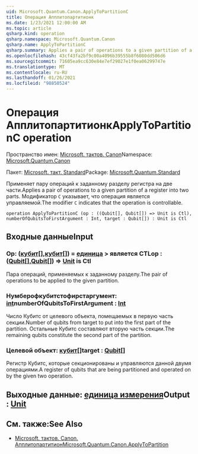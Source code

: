 ```yaml
---
uid: Microsoft.Quantum.Canon.ApplyToPartitionC
title: Операция Апплитопартитионк
ms.date: 1/23/2021 12:00:00 AM
ms.topic: article
qsharp.kind: operation
qsharp.namespace: Microsoft.Quantum.Canon
qsharp.name: ApplyToPartitionC
qsharp.summary: Applies a pair of operations to a given partition of a register into two parts. The modifier `C` indicates that the operation is controllable.
ms.openlocfilehash: 43cf43fa2bf9c00a4096b39555b8f6080dd506d6
ms.sourcegitcommit: 71605ea9cc630e84e7ef29027e1f0ea06299747e
ms.translationtype: MT
ms.contentlocale: ru-RU
ms.lasthandoff: 01/26/2021
ms.locfileid: "98850524"
---
```

# <a name="applytopartitionc-operation"></a><span data-ttu-id="29e71-102">Операция Апплитопартитионк</span><span class="sxs-lookup"><span data-stu-id="29e71-102">ApplyToPartitionC operation</span></span>

<span data-ttu-id="29e71-103">Пространство имен: [Microsoft. тактов. Canon](xref:Microsoft.Quantum.Canon)</span><span class="sxs-lookup"><span data-stu-id="29e71-103">Namespace: [Microsoft.Quantum.Canon](xref:Microsoft.Quantum.Canon)</span></span>

<span data-ttu-id="29e71-104">Пакет: [Microsoft. такт. Standard](https://nuget.org/packages/Microsoft.Quantum.Standard)</span><span class="sxs-lookup"><span data-stu-id="29e71-104">Package: [Microsoft.Quantum.Standard](https://nuget.org/packages/Microsoft.Quantum.Standard)</span></span>


<span data-ttu-id="29e71-105">Применяет пару операций к заданному разделу регистра на две части.</span><span class="sxs-lookup"><span data-stu-id="29e71-105">Applies a pair of operations to a given partition of a register into two parts.</span></span>
<span data-ttu-id="29e71-106">Модификатор `C` указывает, что операция является управляемой.</span><span class="sxs-lookup"><span data-stu-id="29e71-106">The modifier `C` indicates that the operation is controllable.</span></span>

```qsharp
operation ApplyToPartitionC (op : ((Qubit[], Qubit[]) => Unit is Ctl), numberOfQubitsToFirstArgument : Int, target : Qubit[]) : Unit is Ctl
```


## <a name="input"></a><span data-ttu-id="29e71-107">Входные данные</span><span class="sxs-lookup"><span data-stu-id="29e71-107">Input</span></span>

### <a name="op--qubitqubit--unit--is-ctl"></a><span data-ttu-id="29e71-108">Op: ([кубит](xref:microsoft.quantum.lang-ref.qubit)[],[кубит](xref:microsoft.quantum.lang-ref.qubit)[]) = [единица](xref:microsoft.quantum.lang-ref.unit) > является CTL</span><span class="sxs-lookup"><span data-stu-id="29e71-108">op : ([Qubit](xref:microsoft.quantum.lang-ref.qubit)[],[Qubit](xref:microsoft.quantum.lang-ref.qubit)[]) => [Unit](xref:microsoft.quantum.lang-ref.unit)  is Ctl</span></span>

<span data-ttu-id="29e71-109">Пара операций, применяемых к заданному разделу.</span><span class="sxs-lookup"><span data-stu-id="29e71-109">The pair of operations to be applied to the given partition.</span></span>


### <a name="numberofqubitstofirstargument--int"></a><span data-ttu-id="29e71-110">Нумберофкубитстофирстаргумент: [int](xref:microsoft.quantum.lang-ref.int)</span><span class="sxs-lookup"><span data-stu-id="29e71-110">numberOfQubitsToFirstArgument : [Int](xref:microsoft.quantum.lang-ref.int)</span></span>

<span data-ttu-id="29e71-111">Число Кубитс от целевого объекта, помещаемых в первую часть секции.</span><span class="sxs-lookup"><span data-stu-id="29e71-111">Number of qubits from target to put into the first part of the partition.</span></span>
<span data-ttu-id="29e71-112">Остальные Кубитс составляют вторую часть секции.</span><span class="sxs-lookup"><span data-stu-id="29e71-112">The remaining qubits constitute the second part of the partition.</span></span>


### <a name="target--qubit"></a><span data-ttu-id="29e71-113">Целевой объект: [кубит](xref:microsoft.quantum.lang-ref.qubit)[]</span><span class="sxs-lookup"><span data-stu-id="29e71-113">target : [Qubit](xref:microsoft.quantum.lang-ref.qubit)[]</span></span>

<span data-ttu-id="29e71-114">Регистр Кубитс, которые секционированы и управляются данной двумя операциями.</span><span class="sxs-lookup"><span data-stu-id="29e71-114">A register of qubits that are being partitioned and operated on by the given two operation.</span></span>



## <a name="output--unit"></a><span data-ttu-id="29e71-115">Выходные данные: [единица измерения](xref:microsoft.quantum.lang-ref.unit)</span><span class="sxs-lookup"><span data-stu-id="29e71-115">Output : [Unit](xref:microsoft.quantum.lang-ref.unit)</span></span>



## <a name="see-also"></a><span data-ttu-id="29e71-116">См. также:</span><span class="sxs-lookup"><span data-stu-id="29e71-116">See Also</span></span>

- [<span data-ttu-id="29e71-117">Microsoft. тактов. Canon. Апплитопартитион</span><span class="sxs-lookup"><span data-stu-id="29e71-117">Microsoft.Quantum.Canon.ApplyToPartition</span></span>](xref:Microsoft.Quantum.Canon.ApplyToPartition)